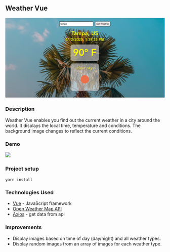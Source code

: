 ## Weather Vue

![](src/assets/images/tampa.png)

### Description
Weather Vue enables you find out the current weather in a city around the world. It displays the local time, temperature and conditions. The background image changes to reflect the current conditions.

### Demo

![](src/assets/images/../weather-vue-demo.gif)

### Project setup
```
yarn install
```
### Technologies Used
- [Vue](https://vuejs.org/) - JavaScript framework
- [Open Weather Map API](https://openweathermap.org/api)
- [Axios](https://www.npmjs.com/package/axios) - get data from api
  
### Improvements
- Display images based on time of day (day/night) and all weather types.
- Display random images from an array of images for each weather type.